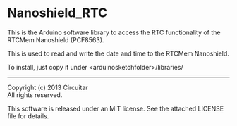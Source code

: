 Nanoshield_RTC
==============

This is the Arduino software library to access the RTC functionality of the RTCMem Nanoshield (PCF8563).

This is used to read and write the date and time to the RTCMem Nanoshield.

To install, just copy it under &lt;arduinosketchfolder&gt;/libraries/

---
Copyright (c) 2013 Circuitar  
All rights reserved.

This software is released under an MIT license. See the attached LICENSE file for details.
